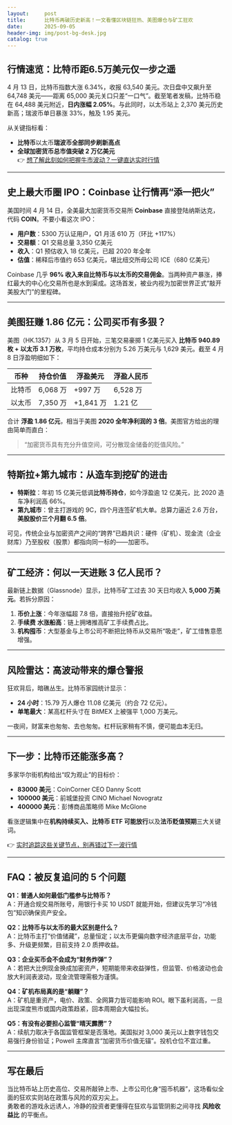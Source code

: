 ```yaml
---
layout:     post
title:      比特币再破历史新高！一文看懂区块链狂热、美图爆仓与矿工狂欢
date:       2025-09-05
header-img: img/post-bg-desk.jpg
catalog: true
---
```


## 行情速览：比特币距6.5万美元仅一步之遥
4 月 13 日，比特币指数大涨 6.34%，收报 63,540 美元。次日盘中又飙升至 64,748 美元——距离 65,000 美元关口只差“一口气”。截至笔者发稿，比特币稳在 64,488 美元附近，**日内涨幅 2.05%**。与此同时，以太币站上 2,370 美元历史新高；瑞波币单日暴涨 33%，触及 1.95 美元。

从关键指标看：
- **比特币**以太币**瑞波币全部同步刷新高点**  
- **全球加密货币总市值突破 2 万亿美元**  
👉 [想了解此刻如何把握牛市波动？一键直达实时行情](https://okxdog.com/)

---

## 史上最大币圈 IPO：Coinbase 让行情再“添一把火”
美国时间 4 月 14 日，全美最大加密货币交易所 **Coinbase** 直接登陆纳斯达克，代码 **COIN**。不要小看这次 IPO：

- **用户数**：5300 万认证用户，Q1 月活 610 万（环比 +117%）  
- **交易额**：Q1 交易总量 3,350 亿美元  
- **收入**：Q1 预估收入 18 亿美元，已超 2020 年全年  
- **估值**：稀释后市值约 653 亿美元，堪比纽交所母公司 ICE（680 亿美元）

Coinbase 几乎 **96% 收入来自比特币与以太币的交易佣金**。当两种资产暴涨，捧红最大的中心化交易所也是水到渠成。这场首发，被业内视为加密世界正式“敲开美股大门”的里程碑。

---

## 美图狂赚 1.86 亿元：公司买币有多狠？
美图（HK.1357）从 3 月 5 日开始，三笔交易豪掷 1 亿美元买入 **比特币 940.89 枚 + 以太币 3.1 万枚**，平均持仓成本分别为 5.26 万美元与 1,629 美元。截至 4 月 8 日浮盈明细如下：

| 币种 | 持仓价值 | 浮盈美元 | 浮盈人民币 |
|---|---|---|---|
| 比特币 | 6,068 万 | +997 万 | 6,528 万 |
| 以太币 | 7,350 万 | +1,841 万 | 1.21 亿 |

合计 **浮盈 1.86 亿元**，相当于美图 **2020 全年净利润的 3 倍**。美图官方给出的理由简单而直白：  
> “加密货币具有充分升值空间，可分散现金储备的贬值风险。”

---

## 特斯拉+第九城市：从造车到挖矿的进击
- **特斯拉**：年初 15 亿美元低调**比特币持仓**，如今浮盈逾 12 亿美元，比 2020 造车净利润高 66%。  
- **第九城市**：曾主打游戏的 9C，四个月连签矿机大单。总算力逼近 2.6 万台，**美股股价三个月翻 6.5 倍**。  

可见，传统企业与加密资产之间的“跨界”已趋共识：硬件（矿机）、现金流（企业财库）乃至股权（股票）都指向同一标的——加密币。

---

## 矿工经济：何以一天进账 3 亿人民币？
最新链上数据（Glassnode）显示，比特币矿工过去 30 天日均收入 **5,000 万美元**。若拆分原因：

1. **币价上涨**：今年涨幅超 7.8 倍，直接抬升挖矿收益。  
2. **手续费** **水涨船高**：链上拥堵推高矿工手续费占比。  
3. **机构囤币**：大型基金与上市公司不断把比特币从交易所“吸走”，矿工惜售意愿增强。

---

## 风险雷达：高波动带来的爆仓警报
狂欢背后，暗礁丛生。比特币家园统计显示：

- **24 小时**：15.79 万人爆仓 11.08 亿美元（约合 72 亿元）。  
- **单笔最大**：某高杠杆头寸在 BitMEX 上被强平 1,000 万美元。  

一夜间，财富来也匆匆、去也匆匆。杠杆玩家稍有不慎，便可能血本无归。

---

## 下一步：比特币还能涨多高？
多家华尔街机构给出“叹为观止”的目标价：

- **83000 美元**：CoinCorner CEO Danny Scott  
- **100000 美元**：前城堡投资 CINO Michael Novogratz  
- **400000 美元**：彭博商品策略师 Mike McGlone  

看涨逻辑集中在**机构持续买入、比特币 ETF 可能放行**以及**法币贬值预期**三大关键词。  

👉 [实时追踪这些关键节点，别再错过下一波行情](https://okxdog.com/)

---

## FAQ：被反复追问的 5 个问题

**Q1：普通人如何最低门槛参与比特币？**  
A：开通合规交易所账号，用银行卡买 10 USDT 就能开始，但建议先学习“冷钱包”知识确保资产安全。

**Q2：比特币与以太币的最大区别是什么？**  
A：比特币主打“价值储藏”，总量恒定；以太币更偏向数字经济底层平台，功能多、升级更频繁，目前支持 2.0 质押收益。

**Q3：企业买币会不会成为“财务炸弹”？**  
A：若把大比例现金换成加密资产，短期能带来收益弹性，但监管、价格波动也会放大利润表波动，现金流管理需极为谨慎。

**Q4：矿机布局真的是“躺赚”？**  
A：矿机是重资产，电价、政策、全网算力皆可能影响 ROI。眼下虽利润高，一旦出现深度熊市或国内政策趋紧，回本周期会大幅拉长。

**Q5：有没有必要担心监管“晴天霹雳”？**  
A：续航力取决于各国监管框架是否落地。美国拟对 3,000 美元以上数字钱包交易强行身份验证；Powell 主席直言“加密货币价值无锚”。投机仓位不宜过重。

---

## 写在最后
当比特币站上历史高位、交易所敲钟上市、上市公司化身“囤币机器”，这场看似全面的狂欢实则站在政策与风险的双刃尖上。  
勇敢者的游戏永远诱人，冷静的投资者更懂得在狂欢与监管阴影之间寻找 **风险收益比** 的平衡点。
